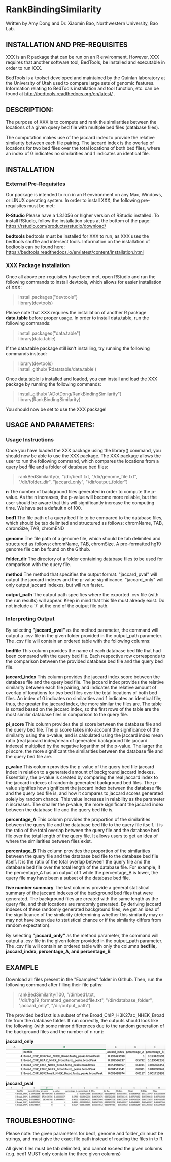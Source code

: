 # RankBindingSimilarity

Written by Amy Dong and Dr. Xiaomin Bao, Northwestern University, Bao Lab.

## INSTALLATION AND PRE-REQUISITES

XXX is an R package that can be run on an R environment. However, XXX requires that another software tool, BedTools, be installed and executable in order to run XXX.

BedTools is a toolset developed and maintained by the Quinlan laboratory at the University of Utah used to compare large sets of genomic features. Information relating to BedTools installation and tool function, etc. can be found at http://bedtools.readthedocs.org/en/latest/ .

## DESCRIPTION:

The purpose of XXX is to compute and rank the similarities between the locations of a given query bed file with multiple bed files (database files).

The computation makes use of the jaccard index to provide the relative similarity between each file pairing. The jaccard index is the overlap of locations for two bed files over the total locations of both bed files, where an index of 0 indicates no similarities and 1 indicates an identical file.

## INSTALLATION

### External Pre-Requisites

Our package is intended to run in an R environment on any Mac, Windows, or LINUX operating system. In order to install XXX, the following pre-requisites must be met:

**R-Studio** Please have a 1.3.1056 or higher version of RStudio installed. To install RStudio, follow the installation steps at the bottom of the page: https://rstudio.com/products/rstudio/download/

**bedtools** bedtools must be installed for XXX to run, as XXX uses the bedtools shuffle and intersect tools. Information on the installation of bedtools can be found here: https://bedtools.readthedocs.io/en/latest/content/installation.html

### XXX Package installation

Once all above pre-requisites have been met, open RStudio and run the following commands to install devtools, which allows for easier installation of XXX:

> install.packages("devtools")\
> library(devtools)

Please note that XXX requires the installation of another R package **data.table** before proper usage. In order to install data.table, run the following commands:

> install.packages("data.table")\
>library(data.table)

If the data.table package still isn't installing, try running the following commands instead:

> library(devtools)\
> install_github('Rdatatable/data.table')

Once data.table is installed and loaded, you can install and load the XXX package by running the following commands:

> install_github("ADotDong/RankBindingSimilarity")\
> library(RankBindingSimilarity)

You should now be set to use the XXX package!

## USAGE AND PARAMETERS:

### Usage Instructions

Once you have loaded the XXX package using the library() command, you should now be able to use the XXX package. The XXX package allows the user to run the following command, which compares the locations from a query bed file and a folder of database bed files:

> rankBedSimilarity(n, "/dir/bed1.txt, "/dir/genome_file.txt", "/dir/folder_dir", "jaccard_only", "/dir/output_folder")

**n** The number of background files generated in order to compute the p-value. As the n increases, the p-value will become more reliable, but the user should be aware that this will significantly increase the computing time. We have set a default n of 100.

**bed1** The file path of a query bed file to be compared to the database files, which should be tab delimited and structured as follows: chromName, TAB, chromSize, TAB, chromEND

**genome** The file path of a genome file, which should be tab delimited and structured as follows: chromName, TAB, chromSize. A pre-formatted hg19 genome file can be found on the Github.

**folder_dir** The directory of a folder containing database files to be used for comparison with the query file.

**method** The method that specifies the output format. "jaccard_pval" will output the jaccard indexes and the p-value significance. "jaccard_only" will only output jaccard indexes, but will run faster.

**output_path** The output path specifies where the exported .csv file (with the run results) will appear. Keep in mind that this file must already exist. Do not include a '/' at the end of the output file path.

### Interpreting Output

By selecting **"jaccard_pval"** as the method parameter, the command will output a .csv file in the given folder provided in the output_path parameter. The .csv file will contain an ordered table with the following columns:

**bedfile** This column provides the name of each database bed file that had been compared with the query bed file. Each respective row corresponds to the comparison between the provided database bed file and the query bed file.

**jaccard_index** This column provides the jaccard index score between the database file and the query bed file. The jaccard index provides the relative similarity between each file pairing, and indicates the relative amount of overlap of locations for two bed files over the total locations of both bed files. An index of 0 indicates no similarities and 1 indicates an identical file; thus, the greater the jaccard index, the more similar the files are. The table is sorted based on the jaccard index, so the first rows of the table are the most similar database files in comparison to the query file.

**pi_score** This column provides the pi score between the database file and the query bed file. The pi score takes into account the significance of the similarity using the p-value, and is calculated using the jaccard index mean ratio (real jaccard index/mean of generated background file jaccard indexes) multiplied by the negative logarithm of the p-value. The larger the pi score, the more significant the similarities between the database file and the query bed file are.

**p_value** This column provides the p-value of the query bed file jaccard index in relation to a generated amount of background jaccard indexes. Essentially, the p-value is created by comparing the real jaccard index to the jaccard indexes of randomly generated background bed files. The p-value signifies how significant the jaccard index between the database file and the query bed file is, and how it compares to jaccard scores generated solely by random chance. This value increases in relability as the parameter n increases. The smaller the p-value, the more significant the jaccard index between the database file and the query bed file is.

**percentage_A** This column provides the proportion of the similarities between the query file and the database bed file to the query file itself. It is the ratio of the total overlap between the query file and the database bed file over the total length of the query file. It allows users to get an idea of where the similarities between files exist.

**percentage_B** This column provides the proportion of the similarities between the query file and the database bed file to the database bed file itself. It is the ratio of the total overlap between the query file and the database bed file over the total length of the database file. For example, if the percentage_A has an output of 1 while the percentage_B is lower, the query file may have been a subset of the database bed file.

**five number summary** The last columns provide a general statistical summary of the jaccard indexes of the background bed files that were generated. The background files are created with the same length as the query file, and their locations are randomly generated. By deriving jaccard indexes of these randomly generated background files, we get an idea of the significance of the similarity (determining whether this similarity may or may not have been due to statistical chance or if the similarity differs from random expectation).

By selecting **"jaccard_only"** as the method parameter, the command will output a .csv file in the given folder provided in the output_path parameter. The .csv file will contain an ordered table with only the columns **bedfile, jaccard_index, percentage_A, and percentage_B**

## EXAMPLE

Download all files present in the "Examples" folder in Github. Then, run the following command after filling their file paths:

> rankBedSimilarity(100, "/dir/bed1.txt, "/dir/hg19_formatted_genomebedfile.txt", "/dir/database_folder", "jaccard_only", "/dir/output_path")

The provided bed1.txt is a subset of the Broad_ChIP_H3K27ac_NHEK_Broad file from the database folder. If run correctly, the outputs should look like the following (with some minor differences due to the random generation of the background files and the number of n run):

**jaccard_only**
![jaccard_only example](https://github.com/ADotDong/RankBindingSimilarity/blob/master/Images/Example_Jaccard_Only.png)

**jaccard_pval**
![jaccard_pval example](https://github.com/ADotDong/RankBindingSimilarity/blob/master/Images/Example_Jaccard_Pval.png)

## TROUBLESHOOTING:

Please note: the given parameters for bed1, genome and folder_dir must be strings, and must give the exact file path instead of reading the files in to R.

All given files must be tab delimited, and cannot exceed the given columns (e.g. bed1 MUST only contain the three given columns)
